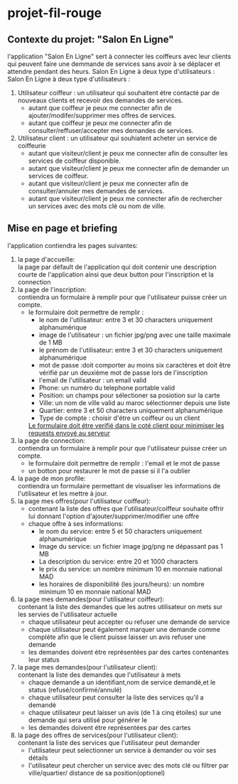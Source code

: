 <h1> projet-fil-rouge</h1>
<h2>Contexte du projet: "Salon En Ligne"</h2>
l'application "Salon En Ligne" sert à connecter les coiffeurs avec leur clients qui peuvent faire une demmande de services sans avoir à se déplacer et attendre pendant des heurs.
Salon En Ligne à deux type d'utilisateurs :
Salon En Ligne à deux type d'utilisateurs :
<ol>
  <li>
           Utilisateur coiffeur : un utilisateur qui souhaitent étre contacté par de nouveaux clients et recevoir des demandes de services.
        <ul>
          <li>autant que coiffeur je peux me connecter afin de ajouter/modifer/supprimer mes offres de services.</li>
          <li>autant que coiffeur je peux me connecter afin de consulter/reffuser/accepter mes demandes de services.</li>
        </ul>
  </li>
  <li>
            Utilisateur client : un utilisateur qui souhiatent acheter un service de coiffeurie
      <ul>
        <li>autant que visiteur/client je peux me connecter afin de consulter les services de coiffeur disponible.</li>
        <li>autant que visiteur/client je peux me connecter afin de demander un services de coiffeur.</li>
        <li>autant que visiteur/client je peux me connecter afin de consulter/annuler mes demandes de services.</li>
        <li>autant que visiteur/client je peux me connecter afin de rechercher un services avec des mots clé ou nom de ville.</li>
    </ul>
  </li>
</ol>
<h2>Mise en page et briefing </h2>
l'application contiendra les pages suivantes:<br>
<ol>
  <li>
    la page d'accueille:
        <br>la page par défault de l'application qui doit contenir une description courte de l'application ainsi que deux button pour l'inscription et la connection
    </li>
  <li>
        la page de l'inscription:<br>contiendra un formulaire à remplir pour que l'utilisateur puisse créer un compte.
      <ul>
        <li>
            le formulaire doit permettre de remplir :
             <ul>
                <li>
                    le nom de l'utilisateur: entre 3 et 30 characters uniquement alphanumérique
                </li>
                <li>
                    image de l'utilisateur : un fichier jpg/png avec une taille maximale de 1 MB
                </li>
                <li>
                    le prénom de l'utilisateur: entre 3 et 30 characters uniquement alphanumérique
                </li>
                <li>mot de passe :doit comporter au moins six caractères et doit être vérifié par un deuxième mot de passe lors de l'inscription</li>
                <li>
                    l'email de l'utilisateur : un email valid
                </li>
                <li>Phone: un numéro du telephone portable valid 
                </li>
                <li>
                    Position: un champs pour sélectioner sa posiotion sur la carte 
                </li>
                <li>
                    Ville: un nom de ville valid au maroc sélectionner depuis une liste  
                </li>
                <li>
                    Quartier: entre 3 et 50 characters uniquement alphanumérique  
                </li>
                <li>
                    Type de compte : choisir d'étre un coiffeur ou un client  
                </li>
            </ul>
            <u>
                Le formulaire doit étre verifié dans le coté client pour minimiser les requests envoyé au serveur
            </u>
        </li>
    </ul>
  </li>
  <li>
        la page de connection:<br>contiendra un formulaire à remplir pour que l'utilisateur puisse créer un compte.
      <ul>
        <li>
            le formulaire doit permettre de remplir : l'email et le mot de passe
        </li>
        <li>
            un botton pour restaurer le mot de passe si il l'a oublier
        </li>
        </ul>
    </li><li>
        la page de mon profile:<br>contiendra un formulaire permettant de visualiser les informations de l'utilisateur et les mettre à jour.
  <li>
        la page mes offres(pour l'utilisateur coiffeur):<br>
        <ul>
        <li>contenant la liste des offres que l'utilisateur/coiffeur souhaite offrir lui donnant l'option d'ajouter/supprimer/modifier une offre
        </li>
        <li>
        chaque offre à ses informations:
            <ul>
                <li>le nom du service: entre 5 et 50 characters uniquement alphanumérique </li>
                <li>Image du service: un fichier image jpg/png ne dépassant pas 1 MB </li>
                <li>La description du service: entre 20 et 1000 characters</li>
                <li>le prix du service: un nombre minimum 10 en monnaie national MAD</li>
                <li>les horaires de disponibilité (les jours/heurs): un nombre minimum 10 en monnaie national MAD</li>
            </ul>
        </ul>
    </li>
  <li>
        la page mes demandes(pour l'utilisateur coiffeur):<br>contenant la liste des demandes que  les autres utilisateur on mets sur les servies de l'utilisateur actuelle
        <ul>
            <li>chaque utilisateur peut accepter ou refuser une demande de service </li>
            <li>chaque utilisateur peut également marquer une demande comme compléte afin que le client puisse laisser un avis refuser une demande </li>
            <li>les demandes doivent étre représentées par des cartes contenantes leur status</li>
        </ul>
    </li>
  <li>
        la page mes demandes(pour l'utilisateur client):<br>contenant la liste des demandes que l'utilisateur à mets
        <ul>
            <li>chaque demande a un identifiant,nom de service demandé,et le status (refusé/confirmé/annulé)</li>
            <li>chaque utilisateur peut consulter la liste des services qu'il a demandé </li>
            <li>chaque utilisateur peut laisser un avis (de 1 à cinq étoiles) sur une demande qui sera utilisé pour générer le  </li>
            <li>les demandes doivent étre représentées par des cartes</li>
        </ul>
    </li>
  <li>
        la page des offres de services(pour l'utilisateur client):<br>contenant la liste des services que l'utilisateur peut demander
        <ul>
            <li>l'utilisateur peut selectionner un service à demander ou voir ses détails</li>
            <li>l'utilisateur peut chercher un service avec des mots clé ou filtrer par ville/quartier/ distance de sa position(optionel)</li>
        </ul>
    </li>
</ol>



